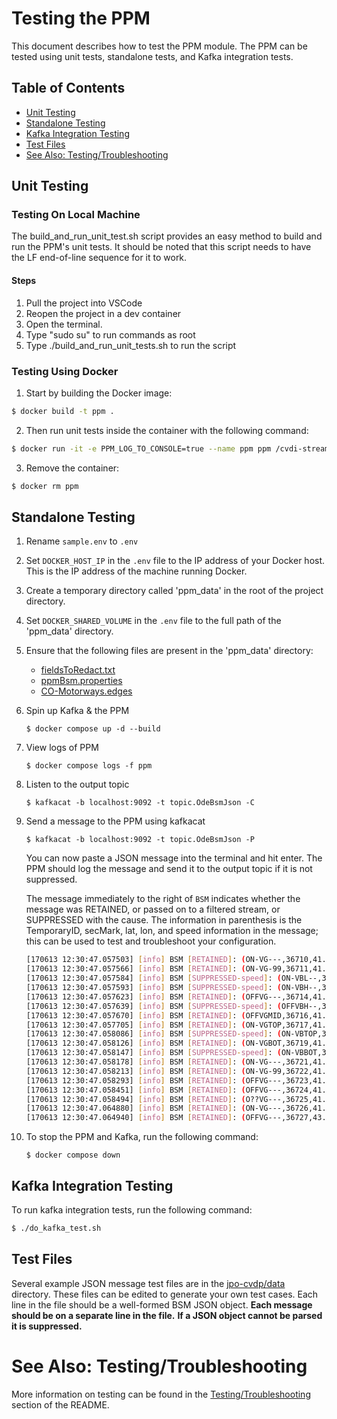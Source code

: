 # Testing the PPM
This document describes how to test the PPM module. The PPM can be tested using unit tests, standalone tests, and Kafka integration tests.

## Table of Contents
- [Unit Testing](#unit-testing)
- [Standalone Testing](#standalone-testing)
- [Kafka Integration Testing](#kafka-integration-testing)
- [Test Files](#test-files)
- [See Also: Testing/Troubleshooting](#see-also-testingtroubleshooting)

## Unit Testing
### Testing On Local Machine
The build_and_run_unit_test.sh script provides an easy method to build and run the PPM's unit tests. It should be noted that this script needs to have the LF end-of-line sequence for it to work.

#### Steps
1. Pull the project into VSCode
1. Reopen the project in a dev container
1. Open the terminal.
1. Type "sudo su" to run commands as root
1. Type ./build_and_run_unit_tests.sh to run the script

### Testing Using Docker
1. Start by building the Docker image:

```bash
$ docker build -t ppm .
```

2. Then run unit tests inside the container with the following command:

```bash
$ docker run -it -e PPM_LOG_TO_CONSOLE=true --name ppm ppm /cvdi-stream-build/ppm_tests
```

3. Remove the container:

```bash
$ docker rm ppm
```

## Standalone Testing
1. Rename `sample.env` to `.env` 

1. Set `DOCKER_HOST_IP` in the `.env` file to the IP address of your Docker host. This is the IP address of the machine running Docker.

1. Create a temporary directory called 'ppm_data' in the root of the project directory.

1. Set `DOCKER_SHARED_VOLUME` in the `.env` file to the full path of the 'ppm_data' directory.

1. Ensure that the following files are present in the 'ppm_data' directory:
    - [fieldsToRedact.txt](../config/fieldsToRedact.txt)
    - [ppmBsm.properties](../config/fieldsToSuppress.txt)
    - [CO-Motorways.edges](../data/CO-Motorways.edges)

1. Spin up Kafka & the PPM
    ```
    $ docker compose up -d --build
    ```

1. View logs of PPM
    ```
    $ docker compose logs -f ppm
    ```

1. Listen to the output topic
    ```
    $ kafkacat -b localhost:9092 -t topic.OdeBsmJson -C
    ```

1. Send a message to the PPM using kafkacat
    ```
    $ kafkacat -b localhost:9092 -t topic.OdeBsmJson -P
    ```

    You can now paste a JSON message into the terminal and hit enter. The PPM should log the message and send it to the output topic if it is not suppressed.

    The message immediately to the right of `BSM` indicates whether the message was RETAINED, or passed on to a filtered stream, or SUPPRESSED with the cause. The information in parenthesis is the TemporaryID, secMark, lat, lon, and speed information in the message; this can be used to test and troubleshoot your configuration.

    ```bash
    [170613 12:30:47.057503] [info] BSM [RETAINED]: (ON-VG---,36710,41.116496,-104.888494,5.000000)
    [170613 12:30:47.057566] [info] BSM [RETAINED]: (ON-VG-99,36711,41.116496,-104.888494,5.000000)
    [170613 12:30:47.057584] [info] BSM [SUPPRESSED-speed]: (ON-VBL--,36712,41.116496,-104.888494,1.000000)
    [170613 12:30:47.057593] [info] BSM [SUPPRESSED-speed]: (ON-VBH--,36713,41.116496,-104.888494,100.000000)
    [170613 12:30:47.057623] [info] BSM [RETAINED]: (OFFVG---,36714,41.118110,-104.889282,5.000000)
    [170613 12:30:47.057639] [info] BSM [SUPPRESSED-speed]: (OFFVBH--,36715,41.118110,-104.889282,99.000000)
    [170613 12:30:47.057670] [info] BSM [RETAINED]: (OFFVGMID,36716,41.141742,-105.361760,9.000000)
    [170613 12:30:47.057705] [info] BSM [RETAINED]: (ON-VGTOP,36717,41.143138,-105.361470,9.000000)
    [170613 12:30:47.058086] [info] BSM [SUPPRESSED-speed]: (ON-VBTOP,36718,41.143138,-105.361470,1.000000)
    [170613 12:30:47.058126] [info] BSM [RETAINED]: (ON-VGBOT,36719,41.140537,-105.362255,9.000000)
    [170613 12:30:47.058147] [info] BSM [SUPPRESSED-speed]: (ON-VBBOT,36720,41.140537,-105.362255,50.000000)
    [170613 12:30:47.058178] [info] BSM [RETAINED]: (ON-VG---,36721,41.411728,-110.137350,9.000000)
    [170613 12:30:47.058213] [info] BSM [RETAINED]: (ON-VG-99,36722,41.411728,-110.137350,9.000000)
    [170613 12:30:47.058293] [info] BSM [RETAINED]: (OFFVG---,36723,41.628687,-109.089771,9.000000)
    [170613 12:30:47.058451] [info] BSM [RETAINED]: (OFFVG---,36724,41.627758,-109.091004,9.000000)
    [170613 12:30:47.058494] [info] BSM [RETAINED]: (O??VG---,36725,41.627672,-109.089390,9.000000)
    [170613 12:30:47.064880] [info] BSM [RETAINED]: (ON-VG---,36726,41.627467,-109.089251,9.000000)
    [170613 12:30:47.064940] [info] BSM [RETAINED]: (OFFVG---,36727,43.313653,-111.799675,9.000000)
    ```


1. To stop the PPM and Kafka, run the following command:

    ```
    $ docker compose down
    ```

## Kafka Integration Testing
To run kafka integration tests, run the following command:
```bash
$ ./do_kafka_test.sh
```

## Test Files

Several example JSON message test files are in the [jpo-cvdp/data](../data) directory.  These files can be edited to generate
your own test cases. Each line in the file should be a well-formed BSM JSON
object. **Each message should be on a separate line in the file.** **If a JSON object cannot be parsed it is suppressed.**

# See Also: Testing/Troubleshooting
More information on testing can be found in the [Testing/Troubleshooting](../README.md#testingtroubleshooting) section of the README.